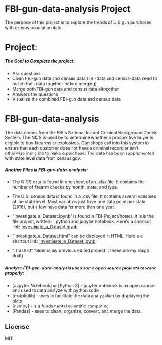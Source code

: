 # FBI-gun-data-analysis Project 

The purpose of this project is to explore the trends of U.S gun purchases with census population data. 

# Project:

##### The Goal to Complete the project:

  - Ask questions
  - Clean FBI-gun data and census data (FBI-data and census-data need to match their data together before merging)
  - Merge both FBI-gun data and census data altogether 
  - Answers the questions
  - Visualize the combined FBI-gun data and census data
  
# FBI-gun-data-analysis

The data comes from the FBI's National Instant Criminal Background Check System. 
The NICS is used by to determine whether a prospective buyer is eligible to buy firearms or explosives. 
Gun shops call into this system to ensure that each customer does not have a criminal record or isn’t otherwise ineligible to make a purchase. 
The data has been supplemented with state level data from census.gov.

##### Another Files in FBI-gun-data-analysis:
- The NICS data is found in one sheet of an .xlsx file. It contains the number of firearm checks by month, state, and type.

- The U.S. census data is found in a .csv file. It contains several variables at the state level. Most variables just have one data
point per state (2016), but a few have data for more than one year.

- "Investigate_a_Dataset.ipynb" is found in FBI-Project/home/. It is is the file project, written in python and jupyter notebook.
Here's a shortcut link: 
<a href="https://github.com/hwangmpaula/FBI-gun-data-analysis/blob/master/FBI-gun-project/home/Investigate_a_Dataset.ipynb">Investigate_a_Dataset.ipynb</a>

- "Investigate_a_Dataset.html" can be displayed in HTML.
Here's a shortcut link: 
<a href="https://github.com/hwangmpaula/FBI-gun-data-analysis/blob/master/FBI-gun-project/home/Investigate_a_Dataset%20(4).html">Investigate_a_Dataset.ipynb</a>

- ".Trash-0" folder is my previous edited project. (These are my rough draft)

### 

##### Analyze FBI-gun-data-analysis uses some open source projects to work properly:

* [Jupyter Notebook] or [Python 3] - jupyter notebook is an open source and used to data analyze with python code
* [matplotlib] - uses to facilitate the data analyzation by displaying the plots
* [numpy] - is a fundamental scientific computing.
* [Pandas] - uses to clean, organize, convert, and merge the data.


License
----
MIT

